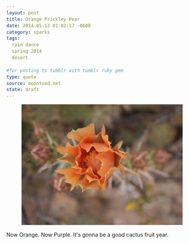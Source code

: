 ```yaml
---
layout: post 
title: Orange Prickley Pear
date: 2014-05-12 01:02:17 -0600
category: sparks
tags:
  rain dance
  spring 2014
  desert

#for posting to tumblr with tumblr ruby gem
type: quote
source: moontoad.net 
state: draft
---
```

<figure>
<img title="Orange Prickly Pear Flower" src="/images/sparks/2014-05-12-orange-prickley-pear/orange.jpg" alt="Orange prickly pear flower on edge." />
</figure>

Now Orange. Now Purple.  It's gonna be a good cactus fruit year. 
